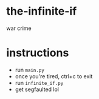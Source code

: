 # the-infinite-if
war crime
# instructions
- run `main.py`
- once you're tired, ctrl+c to exit
- run `infinite_if.py`
- get segfaulted lol
